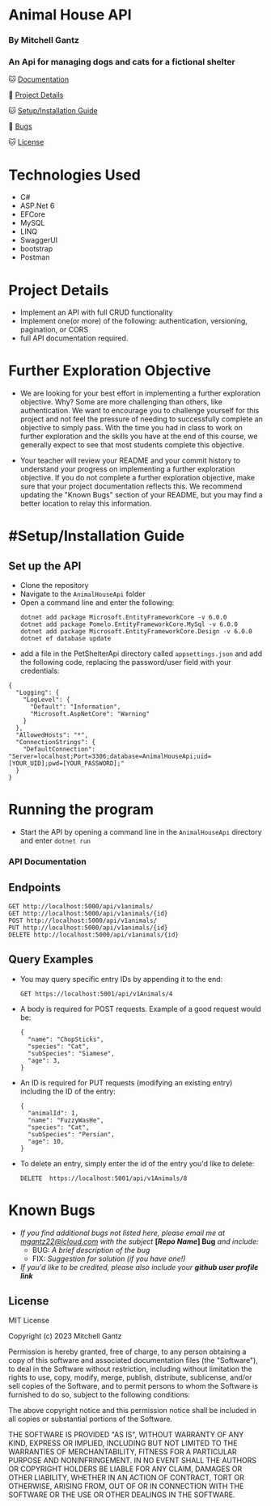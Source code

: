 # Animal House API
### By Mitchell Gantz

### An Api for managing dogs and cats for a fictional shelter  

🐱 [Documentation](#api-documentation)

🐶 [Project Details](#project-details)

🐱 [Setup/Installation Guide](#setup/installation-guide)

🐶 [Bugs](#known-bugs)

🐱 [License](#license)


# Technologies Used

   * C#
   * ASP.Net 6
   * EFCore
   * MySQL
   * LINQ
   * SwaggerUI
   * bootstrap
   * Postman

# Project Details
* Implement an API with full CRUD functionality
* Implement one(or more) of the following: authentication, versioning, pagination, or CORS
* full API documentation required.

# Further Exploration Objective
* We are looking for your best effort in implementing a further exploration objective. Why? Some are more challenging than others, like authentication. We want to encourage you to challenge yourself for this project and not feel the pressure of needing to successfully complete an objective to simply pass. With the time you had in class to work on further exploration and the skills you have at the end of this course, we generally expect to see that most students complete this objective.

* Your teacher will review your README and your commit history to understand your progress on implementing a further exploration objective. If you do not complete a further exploration objective, make sure that your project documentation reflects this. We recommend updating the "Known Bugs" section of your README, but you may find a better location to relay this information.

# #Setup/Installation Guide
 
## Set up the API
* Clone the repository 
* Navigate to the `AnimalHouseApi` folder
* Open a command line and enter the following:
  ```
  dotnet add package Microsoft.EntityFrameworkCore -v 6.0.0
  dotnet add package Pomelo.EntityFrameworkCore.MySql -v 6.0.0
  dotnet add package Microsoft.EntityFrameworkCore.Design -v 6.0.0
  dotnet ef database update
  ```
* add a file in the PetShelterApi directory called `appsettings.json` and add the following code, replacing the password/user field with your credentials:
```
{
  "Logging": {
    "LogLevel": {
      "Default": "Information",
      "Microsoft.AspNetCore": "Warning"
    }
  },
  "AllowedHosts": "*",
  "ConnectionStrings": {
    "DefaultConnection": "Server=localhost;Port=3306;database=AnimalHouseApi;uid=[YOUR_UID];pwd=[YOUR_PASSWORD];"
  }
}
```

# Running the program
* Start the API by opening a command line in the `AnimalHouseApi` directory and enter `dotnet run`


### API Documentation

## Endpoints
```
GET http://localhost:5000/api/v1animals/
GET http://localhost:5000/api/v1animals/{id}
POST http://localhost:5000/api/v1animals/
PUT http://localhost:5000/api/v1animals/{id}
DELETE http://localhost:5000/api/v1animals/{id}
```
    
## Query Examples
  
  * You may query specific entry IDs by appending it to the end:
      ```
      GET https://localhost:5001/api/v1Animals/4
      ```

  * A body is required for POST requests. Example of a good request would be:
      ```
      { 
        "name": "ChopSticks",
        "species": "Cat",
        "subSpecies": "Siamese",
        "age": 3,
      }
      ```
  * An ID is required for PUT requests (modifying an existing entry) including the ID of the entry:
      ```
      {
        "animalId": 1,
        "name": "FuzzyWasHe",
        "species": "Cat",
        "subSpecies": "Persian",
        "age": 10,
      }
      ```
  * To delete an entry, simply enter the id of the entry you'd like to delete:
      ```
      DELETE  https://localhost:5001/api/v1Animals/8
      ```

# Known Bugs

- _If you find additional bugs not listed here, please email me at mgantz22@icloud.com with the subject_ **[_Repo Name_] Bug** _and include:_
  - BUG: _A brief description of the bug_
  - FIX: _Suggestion for solution (if you have one!)_
- _If you'd like to be credited, please also include your_ **_github user profile link_**


## License

MIT License

Copyright (c) 2023 Mitchell Gantz 

Permission is hereby granted, free of charge, to any person obtaining a copy of this software and associated documentation files (the "Software"), to deal in the Software without restriction, including without limitation the rights to use, copy, modify, merge, publish, distribute, sublicense, and/or sell copies of the Software, and to permit persons to whom the Software is furnished to do so, subject to the following conditions:

The above copyright notice and this permission notice shall be included in all copies or substantial portions of the Software.

THE SOFTWARE IS PROVIDED "AS IS", WITHOUT WARRANTY OF ANY KIND, EXPRESS OR IMPLIED, INCLUDING BUT NOT LIMITED TO THE WARRANTIES OF MERCHANTABILITY, FITNESS FOR A PARTICULAR PURPOSE AND NONINFRINGEMENT. IN NO EVENT SHALL THE AUTHORS OR COPYRIGHT HOLDERS BE LIABLE FOR ANY CLAIM, DAMAGES OR OTHER LIABILITY, WHETHER IN AN ACTION OF CONTRACT, TORT OR OTHERWISE, ARISING FROM, OUT OF OR IN CONNECTION WITH THE SOFTWARE OR THE USE OR OTHER DEALINGS IN THE SOFTWARE.